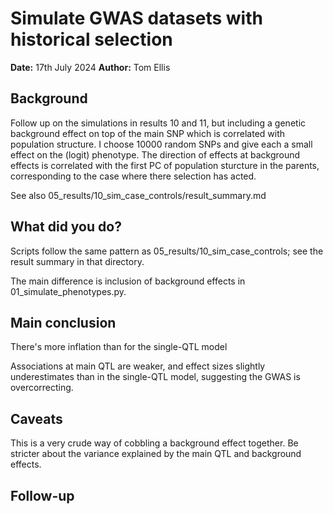 # Simulate GWAS datasets with historical selection

**Date:** 17th July 2024
**Author:** Tom Ellis

## Background

Follow up on the simulations in results 10 and 11, but including a 
genetic background effect on top of the main SNP which is correlated with
population structure.
I choose 10000 random SNPs and give each a small effect on the (logit) phenotype.
The direction of effects at background effects is correlated with the first PC
of population sturcture in the parents, corresponding to the case where there
selection has acted.

See also 05_results/10_sim_case_controls/result_summary.md

## What did you do?

Scripts follow the same pattern as 05_results/10_sim_case_controls; see the
result summary in that directory.

The main difference is inclusion of background effects in 01_simulate_phenotypes.py.

## Main conclusion

There's more inflation than for the single-QTL model

Associations at main QTL are weaker, and effect sizes slightly underestimates
than in the single-QTL model, suggesting the GWAS is overcorrecting.

## Caveats

This is a very crude way of cobbling a background effect together.
Be stricter about the variance explained by the main QTL and background effects.

## Follow-up
